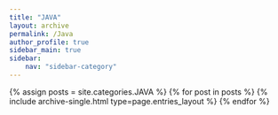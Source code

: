 ```yaml
---
title: "JAVA"
layout: archive
permalink: /Java
author_profile: true
sidebar_main: true
sidebar:
    nav: "sidebar-category"
---
```



{% assign posts = site.categories.JAVA %}
{% for post in posts %} {% include archive-single.html type=page.entries_layout %} {% endfor %}

<!--
categories 를 바꿔준 후
[ data/navigation.yml ] 파일에 있는 
사이드바를 변경해주면 된다.
-->